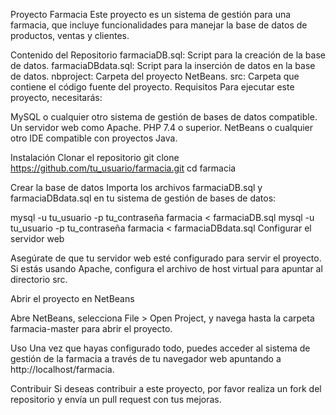 Proyecto Farmacia
Este proyecto es un sistema de gestión para una farmacia, que incluye funcionalidades para manejar la base de datos de productos, ventas y clientes.

Contenido del Repositorio
farmaciaDB.sql: Script para la creación de la base de datos.
farmaciaDBdata.sql: Script para la inserción de datos en la base de datos.
nbproject: Carpeta del proyecto NetBeans.
src: Carpeta que contiene el código fuente del proyecto.
Requisitos
Para ejecutar este proyecto, necesitarás:

MySQL o cualquier otro sistema de gestión de bases de datos compatible.
Un servidor web como Apache.
PHP 7.4 o superior.
NetBeans o cualquier otro IDE compatible con proyectos Java.

Instalación
Clonar el repositorio
git clone https://github.com/tu_usuario/farmacia.git
cd farmacia

Crear la base de datos
Importa los archivos farmaciaDB.sql y farmaciaDBdata.sql en tu sistema de gestión de bases de datos:

mysql -u tu_usuario -p tu_contraseña farmacia < farmaciaDB.sql
mysql -u tu_usuario -p tu_contraseña farmacia < farmaciaDBdata.sql
Configurar el servidor web

Asegúrate de que tu servidor web esté configurado para servir el proyecto. Si estás usando Apache, configura el archivo de host virtual para apuntar al directorio src.

Abrir el proyecto en NetBeans

Abre NetBeans, selecciona File > Open Project, y navega hasta la carpeta farmacia-master para abrir el proyecto.

Uso
Una vez que hayas configurado todo, puedes acceder al sistema de gestión de la farmacia a través de tu navegador web apuntando a http://localhost/farmacia.

Contribuir
Si deseas contribuir a este proyecto, por favor realiza un fork del repositorio y envía un pull request con tus mejoras.
